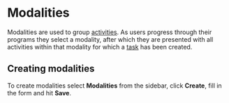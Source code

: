 # Modalities

Modalities are used to group [activities](./activities.md). As users progress
through their programs they select a modality, after which they are presented
with all activities within that modality for which a [task](./tasks.md) has
been created.

## Creating modalities

To create modalities select **Modalities** from the sidebar, click **Create**, fill
in the form and hit **Save**.
